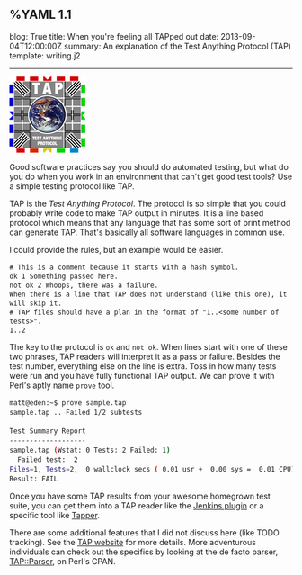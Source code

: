 %YAML 1.1
---
blog: True
title: When you're feeling all TAPped out
date: 2013-09-04T12:00:00Z
summary: An explanation of the Test Anything Protocol (TAP)
template: writing.j2

---
<img class='book' src='tap.png'>

Good software practices say you should do automated testing, but what do you do
when you work in an environment that can't get good test tools? Use a simple
testing protocol like TAP.

TAP is the *Test Anything Protocol*. The protocol is so simple that you could
probably write code to make TAP output in minutes. It is a line based protocol
which means that any language that has some sort of print method can generate
TAP. That's basically all software languages in common use.

I could provide the rules, but an example would be easier.

```tap
# This is a comment because it starts with a hash symbol.
ok 1 Something passed here.
not ok 2 Whoops, there was a failure.
When there is a line that TAP does not understand (like this one), it will skip it.
# TAP files should have a plan in the format of "1..<some number of tests>".
1..2
```

The key to the protocol is `ok` and `not ok`. When lines start with one of
these two phrases, TAP readers will interpret it as a pass or failure. Besides
the test number, everything else on the line is extra. Toss in how many tests
were run and you have fully functional TAP output. We can prove it with
Perl's aptly name `prove` tool.

```bash
matt@eden:~$ prove sample.tap
sample.tap .. Failed 1/2 subtests

Test Summary Report
-------------------
sample.tap (Wstat: 0 Tests: 2 Failed: 1)
  Failed test:  2
Files=1, Tests=2,  0 wallclock secs ( 0.01 usr +  0.00 sys =  0.01 CPU)
Result: FAIL
```

Once you have some TAP results from your awesome homegrown test suite, you can
get them into a TAP reader like the [Jenkins
plugin](https://wiki.jenkins-ci.org/display/JENKINS/TAP+Plugin) or a specific
tool like [Tapper](http://tapper.github.io/Tapper/).

There are some additional features that I did not discuss here (like TODO
tracking). See the [TAP website](http://testanything.org/) for more details.
More adventurous individuals can check out the specifics by looking at the de
facto parser, [TAP::Parser](http://search.cpan.org/~ovid/Test-Harness-3.28/lib/TAP/Parser.pm), on Perl's CPAN.
